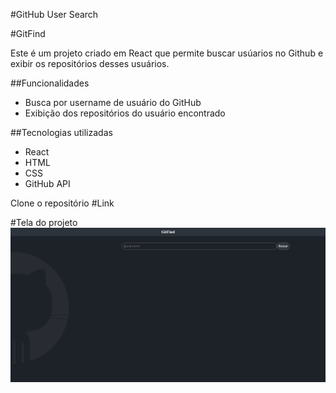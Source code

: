  #GitHub User Search
 
 #GitFind

 <p>
    Este é um projeto criado em React que permite buscar usúarios no Github e exibir os repositórios desses usuários. 
 </p>

 ##Funcionalidades

 - Busca por username de usuário do GitHub
 - Exibição dos repositórios do usuário encontrado
 
 ##Tecnologias utilizadas

 - React
 - HTML
 - CSS
 - GitHub API

 Clone o repositório
 #Link 

#Tela do projeto
 <img src="./src/assets/gitfind.png"/>
